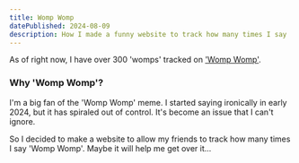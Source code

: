 ```yaml
---
title: Womp Womp
datePublished: 2024-08-09
description: How I made a funny website to track how many times I say 'Womp Womp'
---
```


As of right now, I have over 300 'womps' tracked on ['Womp Womp'](https://counter.womp.lol).


### Why 'Womp Womp'?

I'm a big fan of the 'Womp Womp' meme. I started saying ironically in early 2024, but it has spiraled out of control. It's become an issue that I can't ignore.

So I decided to make a website to allow my friends to track how many times I say 'Womp Womp'. Maybe it will help me get over it...
